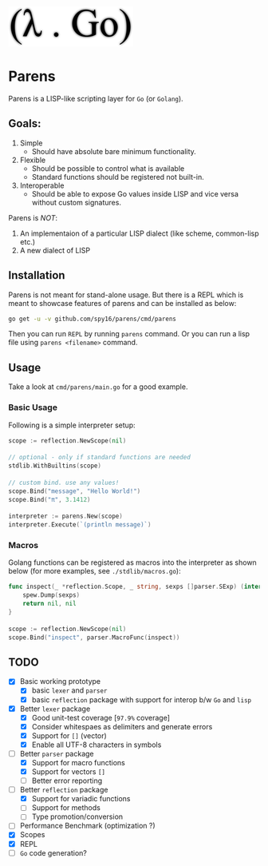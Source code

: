 ![Parens](./parens.png)

# Parens

Parens is a LISP-like scripting layer for `Go` (or `Golang`).

## Goals:

1. Simple
    - Should have absolute bare minimum functionality.
2. Flexible
    - Should be possible to control what is available
    - Standard functions should be registered not built-in.
3. Interoperable
    - Should be able to expose Go values inside LISP and vice versa without custom signatures.


Parens is *NOT*:

1. An implementaion of a particular LISP dialect (like scheme, common-lisp etc.)
2. A new dialect of LISP


## Installation

Parens is not meant for stand-alone usage. But there is a REPL which is
meant to showcase features of parens and can be installed as below:

```bash
go get -u -v github.com/spy16/parens/cmd/parens
```

Then you can run `REPL` by running `parens` command. Or you can run a lisp
file using `parens <filename>` command.


## Usage

Take a look at `cmd/parens/main.go` for a good example.

### Basic Usage

Following is a simple interpreter setup:

```go
scope := reflection.NewScope(nil)

// optional - only if standard functions are needed
stdlib.WithBuiltins(scope)

// custom bind. use any values!
scope.Bind("message", "Hello World!")
scope.Bind("π", 3.1412)

interpreter := parens.New(scope)
interpreter.Execute(`(println message)`)
```

### Macros

Golang functions can be registered as macros into the interpreter
as shown below (for more examples, see `./stdlib/macros.go`):

```go
func inspect(_ *reflection.Scope, _ string, sexps []parser.SExp) (interface{}, error) {
    spew.Dump(sexps)
    return nil, nil
}

scope := reflection.NewScope(nil)
scope.Bind("inspect", parser.MacroFunc(inspect))
```

## TODO

- [x] Basic working prototype
    - [x] basic `lexer` and `parser`
    - [x] basic `reflection` package with support for interop b/w `Go` and `lisp`
- [x] Better `lexer` package
    - [x] Good unit-test coverage [`97.9%` coverage]
    - [x] Consider whitespaes as delimiters and generate errors
    - [x] Support for `[]` (vector)
    - [x] Enable all UTF-8 characters in symbols
- [ ] Better `parser` package
    - [x] Support for macro functions
    - [x] Support for vectors `[]`
    - [ ] Better error reporting
- [ ] Better `reflection` package
    - [x] Support for variadic functions
    - [ ] Support for methods
    - [ ] Type promotion/conversion
- [ ] Performance Benchmark (optimization ?)
- [x] Scopes
- [x] REPL
- [ ] `Go` code generation?
